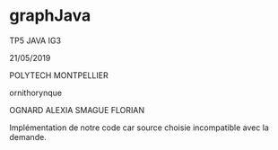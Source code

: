 # graphJava

TP5 JAVA IG3

21/05/2019

POLYTECH MONTPELLIER

ornithorynque

OGNARD ALEXIA
SMAGUE FLORIAN

Implémentation de notre code car source choisie incompatible avec la demande.